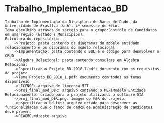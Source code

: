 # Trabalho_Implementacao_BD
	Trabalho de Implementação da Disciplina de Banco de Dados da Universidade de Brasília (UnB). 1º semestre de 2018.
	Tema escolhido atráves de sorteio para o grupo:Controle de Candidatos em uma região (Estado e Municípios).
	Estrutura do repositório:
		->Projeto: pasta contendo os diagramas do modelo entidade relacionamento e os diagramas do modelo relacional
		->Implementacao: pasta contendo o SQL e o código para desnvolver o CRUD
		->Algebra_Relacional: pasta contendo consultas em Álgebra Relacional
		->Especificacao_Projeto_BD_2018_1.pdf: documento com os requisitos do projeto
		->Tema_Projeto_BD_2018_1.pdf: documento com todos os temas disponíveis
		->LICENSE: arquivo de lincenca MIT
		->proj_final_mod_DER: arquivo contendo o MER(Modelo Entidade Relacionamento) criado para o projeto utilizando o software DIA  
		->proj_final_mod_DER.png: imagem do MER do projeto.
		->especificacao_bd.txt: arquivo criado para descrever as funcionalidades que o banco de dados de administração de candidatos deve prover.
		->README.md:este arquivo
